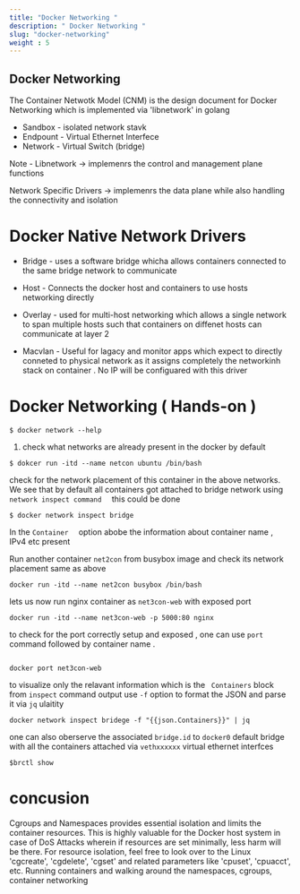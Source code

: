 ```yaml
---
title: "Docker Networking "
description: " Docker Networking "
slug: "docker-networking"
weight : 5
---
```


## Docker Networking 

The Container Netwotk Model (CNM) is the design document for Docker Networking which is implemented via 'libnetwork' in golang 

- Sandbox - isolated network stavk 
- Endpount - Virtual Ethernet Interfece 
- Network - Virtual Switch (bridge)


Note - Libnetwork -> implemenrs the control and management plane functions 

Network Specific Drivers ->  implemenrs the data plane while also handling the connectivity and isolation 


# Docker Native Network Drivers 

- Bridge  - uses a software bridge whicha allows containers connected to the same bridge network to communicate 

- Host - Connects the docker host and containers to use hosts networking directly 

- Overlay - used for multi-host networking which allows a single network to span multiple hosts such that containers on diffenet hosts can communicate at layer 2 


- Macvlan - Useful for lagacy and monitor apps which expect to directly conneted to physical network 
as it assigns completely the networkinh stack on container . No IP will be configuared with this driver 


# Docker Networking ( Hands-on )

```
$ docker network --help

```
1. check what networks are already present in the docker by default 

```
$ dokcer run -itd --name netcon ubuntu /bin/bash 
```
check for the network placement of this container in the above networks. We see that by default all containers got attached to bridge network using `network inspect command  ` this could be done 

```
$ docker network inspect bridge 
```

In the `Container  ` option abobe the information about container name , IPv4 etc present 

Run another container `net2con` from busybox image and check its network placement same as above 

```
docker run -itd --name net2con busybox /bin/bash 
```

lets us now run nginx container as `net3con-web` with exposed port 

```
docker run -itd --name net3con-web -p 5000:80 nginx 

```

to check for the port correctly setup and exposed , one can use `port ` command followed by container name .

```

docker port net3con-web
```

to visualize only the relavant information which is the ` Containers` block from `inspect` command output use `-f` option to format the JSON and parse it via `jq` ulaitity 

```
docker network inspect bridege -f "{{json.Containers}}" | jq
```

one can also oberserve the associated `bridge.id` to `docker0` default bridge with all the containers attached via `vethxxxxxx` virtual ethernet interfces 

```
$brctl show 
```

# concusion 

Cgroups and Namespaces provides essential isolation and limits the container resources.  This is highly valuable for the Docker host system in case of DoS Attacks wherein if resources  are set minimally, less harm will be there. For resource isolation, feel free to look over to the  Linux 'cgcreate', 'cgdelete', 'cgset' and related parameters like 'cpuset', 'cpuacct', etc.  Running containers and walking around the namespaces, cgroups, container networking



